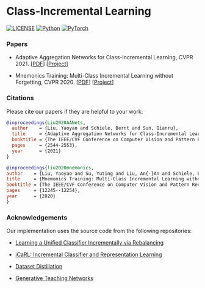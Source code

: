 # Class-Incremental Learning

[![LICENSE](https://img.shields.io/badge/license-MIT-green?style=flat-square)](https://github.com/yaoyao-liu/class-incremental-learning/blob/master/LICENSE)
[![Python](https://img.shields.io/badge/python-3.6-blue.svg?style=flat-square&logo=python&color=3776AB&logoColor=3776AB)](https://www.python.org/)
[![PyTorch](https://img.shields.io/badge/pytorch-1.2.0-%237732a8?style=flat-square&logo=PyTorch&color=EE4C2C)](https://pytorch.org/)

### Papers

- Adaptive Aggregation Networks for Class-Incremental Learning,
CVPR 2021. \[[PDF](https://arxiv.org/pdf/2010.05063.pdf)\] \[[Project](https://class-il.mpi-inf.mpg.de/)\]

- Mnemonics Training: Multi-Class Incremental Learning without Forgetting,
CVPR 2020. \[[PDF](https://arxiv.org/pdf/2002.10211.pdf)\] \[[Project](https://class-il.mpi-inf.mpg.de/mnemonics-training/)\]

### Citations

Please cite our papers if they are helpful to your work:

```bibtex
@inproceedings{Liu2020AANets,
  author    = {Liu, Yaoyao and Schiele, Bernt and Sun, Qianru},
  title     = {Adaptive Aggregation Networks for Class-Incremental Learning},
  booktitle = {The IEEE/CVF Conference on Computer Vision and Pattern Recognition (CVPR)},
  pages     = {2544-2553},
  year      = {2021}
}
```

```bibtex
@inproceedings{liu2020mnemonics,
author    = {Liu, Yaoyao and Su, Yuting and Liu, An{-}An and Schiele, Bernt and Sun, Qianru},
title     = {Mnemonics Training: Multi-Class Incremental Learning without Forgetting},
booktitle = {The IEEE/CVF Conference on Computer Vision and Pattern Recognition (CVPR)},
pages     = {12245--12254},
year      = {2020}
}
```

### Acknowledgements

Our implementation uses the source code from the following repositories:

* [Learning a Unified Classifier Incrementally via Rebalancing](https://github.com/hshustc/CVPR19_Incremental_Learning)

* [iCaRL: Incremental Classifier and Representation Learning](https://github.com/srebuffi/iCaRL)

* [Dataset Distillation](https://github.com/SsnL/dataset-distillation)

* [Generative Teaching Networks](https://github.com/uber-research/GTN)
